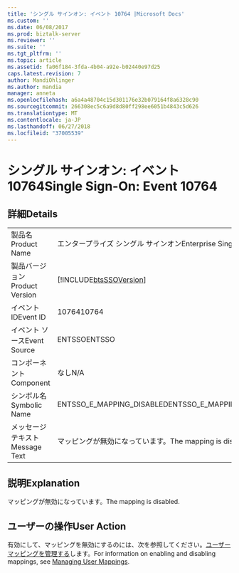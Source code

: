 ```yaml
---
title: 'シングル サインオン: イベント 10764 |Microsoft Docs'
ms.custom: ''
ms.date: 06/08/2017
ms.prod: biztalk-server
ms.reviewer: ''
ms.suite: ''
ms.tgt_pltfrm: ''
ms.topic: article
ms.assetid: fa06f184-3fda-4b04-a92e-b02440e97d25
caps.latest.revision: 7
author: MandiOhlinger
ms.author: mandia
manager: anneta
ms.openlocfilehash: a6a4a48704c15d301176e32b079164f8a6328c90
ms.sourcegitcommit: 266308ec5c6a9d8d80ff298ee6051b4843c5d626
ms.translationtype: MT
ms.contentlocale: ja-JP
ms.lasthandoff: 06/27/2018
ms.locfileid: "37005539"
---
```

# <a name="single-sign-on-event-10764"></a><span data-ttu-id="5f705-102">シングル サインオン: イベント 10764</span><span class="sxs-lookup"><span data-stu-id="5f705-102">Single Sign-On: Event 10764</span></span>
## <a name="details"></a><span data-ttu-id="5f705-103">詳細</span><span class="sxs-lookup"><span data-stu-id="5f705-103">Details</span></span>  
  
|                 |                                                            |
|-----------------|------------------------------------------------------------|
|  <span data-ttu-id="5f705-104">製品名</span><span class="sxs-lookup"><span data-stu-id="5f705-104">Product Name</span></span>   |                 <span data-ttu-id="5f705-105">エンタープライズ シングル サインオン</span><span class="sxs-lookup"><span data-stu-id="5f705-105">Enterprise Single Sign-On</span></span>                  |
| <span data-ttu-id="5f705-106">製品バージョン</span><span class="sxs-lookup"><span data-stu-id="5f705-106">Product Version</span></span> | [!INCLUDE[btsSSOVersion](../includes/btsssoversion-md.md)] |
|    <span data-ttu-id="5f705-107">イベント ID</span><span class="sxs-lookup"><span data-stu-id="5f705-107">Event ID</span></span>     |                           <span data-ttu-id="5f705-108">10764</span><span class="sxs-lookup"><span data-stu-id="5f705-108">10764</span></span>                            |
|  <span data-ttu-id="5f705-109">イベント ソース</span><span class="sxs-lookup"><span data-stu-id="5f705-109">Event Source</span></span>   |                           <span data-ttu-id="5f705-110">ENTSSO</span><span class="sxs-lookup"><span data-stu-id="5f705-110">ENTSSO</span></span>                           |
|    <span data-ttu-id="5f705-111">コンポーネント</span><span class="sxs-lookup"><span data-stu-id="5f705-111">Component</span></span>    |                            <span data-ttu-id="5f705-112">なし</span><span class="sxs-lookup"><span data-stu-id="5f705-112">N/A</span></span>                             |
|  <span data-ttu-id="5f705-113">シンボル名</span><span class="sxs-lookup"><span data-stu-id="5f705-113">Symbolic Name</span></span>  |                 <span data-ttu-id="5f705-114">ENTSSO_E_MAPPING_DISABLED</span><span class="sxs-lookup"><span data-stu-id="5f705-114">ENTSSO_E_MAPPING_DISABLED</span></span>                  |
|  <span data-ttu-id="5f705-115">メッセージ テキスト</span><span class="sxs-lookup"><span data-stu-id="5f705-115">Message Text</span></span>   |                  <span data-ttu-id="5f705-116">マッピングが無効になっています。</span><span class="sxs-lookup"><span data-stu-id="5f705-116">The mapping is disabled.</span></span>                  |
  
## <a name="explanation"></a><span data-ttu-id="5f705-117">説明</span><span class="sxs-lookup"><span data-stu-id="5f705-117">Explanation</span></span>  
 <span data-ttu-id="5f705-118">マッピングが無効になっています。</span><span class="sxs-lookup"><span data-stu-id="5f705-118">The mapping is disabled.</span></span>  
  
## <a name="user-action"></a><span data-ttu-id="5f705-119">ユーザーの操作</span><span class="sxs-lookup"><span data-stu-id="5f705-119">User Action</span></span>  
 <span data-ttu-id="5f705-120">有効にして、マッピングを無効にするのには、次を参照してください。[ユーザー マッピングを管理する](../core/managing-user-mappings.md)します。</span><span class="sxs-lookup"><span data-stu-id="5f705-120">For information on enabling and disabling mappings, see [Managing User Mappings](../core/managing-user-mappings.md).</span></span>